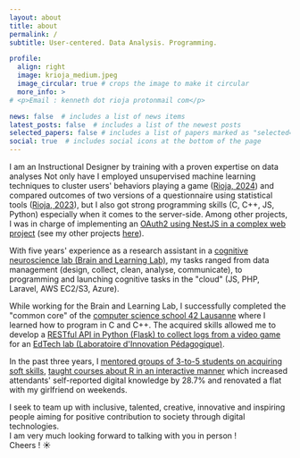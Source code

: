 ```yaml
---
layout: about
title: about
permalink: /
subtitle: User-centered. Data Analysis. Programming.

profile:
  align: right
  image: krioja_medium.jpeg
  image_circular: true # crops the image to make it circular
  more_info: >
# <p>Email : kenneth dot rioja protonmail com</p>

news: false  # includes a list of news items
latest_posts: false  # includes a list of the newest posts
selected_papers: false # includes a list of papers marked as "selected={true}"
social: true  # includes social icons at the bottom of the page
---
```


I am an Instructional Designer by training with a proven expertise on data analyses Not only have I employed unsupervised machine learning techniques to cluster users' behaviors playing a game ([Rioja, 2024](http://dx.doi.org/10.13140/RG.2.2.36751.19365/1)) and compared outcomes of two versions of a questionnaire using statistical tools ([Rioja, 2023](https://doi.org/10.1037/tmb0000106)), but I also got strong programming skills (C, C++, JS, Python) especially when it comes to the server-side. Among other projects, I was in charge of implementing an [OAuth2 using NestJS in a complex web project](https://github.com/papawou/42_transcendance_backend) (see my other projects [here](./projects)).

With five years' experience as a research assistant in a [cognitive neuroscience lab (Brain and Learning Lab)](https://www.unige.ch/fapse/brainlearning/), my tasks ranged from data management (design, collect, clean, analyse, communicate), to programming and launching cognitive tasks in the "cloud" (JS, PHP, Laravel, AWS EC2/S3, Azure).

While working for the Brain and Learning Lab, I successfully completed the "common core" of the [computer science school 42 Lausanne](https://42lausanne.ch/) where I learned how to program in C and C++. The acquired skills allowed me to develop a [RESTful API in Python (Flask) to collect logs from a video game](https://github.com/kennethrioja/flask-restfulapi/) for an [EdTech lab (Laboratoire d'Innovation Pédagogique)](https://www.lip-unige.ch/2024/01/23/en-avant-vers-2024/).

In the past three years, I [mentored groups of 3-to-5 students on acquiring soft skills](https://www.linkedin.com/posts/kennethrioja_projet-dinnovation-p%C3%A9dagogique-comp%C3%A9tences-activity-7046728449331269632-67lV), [taught courses about R in an interactive manner](https://elearning.unige.ch/formation/) which increased attendants' self-reported digital knowledge by 28.7% and renovated a flat with my girlfriend on weekends.

<!-- Accomplished X as by measured Y by doing Z -->

<!-- If you are here, it is probably because you are interested about at least one of the following topics: `data analysis`, `programming`, `hci`, `ux`, `instructional design`. Let's get in touch! I would be delighted to discuss with you [by email](mailto:kennethrioja@protonmail.com) so that we can talk about your projects! ([more about me](https://kennethrioja.github.io/blog/2023/university-between-bachelor-and-master/)) -->

I seek to team up with inclusive, talented, creative, innovative and inspiring people aiming for positive contribution to society through digital technologies.<br>
I am very much looking forward to talking with you in person !<br>
Cheers ! ☀️